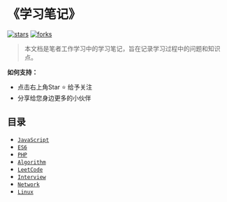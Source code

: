 # 《学习笔记》
[![stars](https://badgen.net/github/stars/jeanseu/docs?icon=github&color=4ab8a1)](https://github.com/jeanseu/docs) [![forks](https://badgen.net/github/forks/jeanseu/docs?icon=github&color=4ab8a1)](https://github.com/jeanseu/docs)

> 本文档是笔者工作学习中的学习笔记，旨在记录学习过程中的问题和知识点。

**如何支持：**
- 点击右上角Star :star: 给予关注
- 分享给您身边更多的小伙伴

## 目录

* [`JavaScript`](/_javascript/base.md)
* [`ES6`](/_es6/Promise.md)
* [`PHP`](/_php/array.md)
* [`Algorithm`](/_algorithm/recursion.md)
* [`LeetCode`](/_leetcode/algorithm.md)
* [`Interview`](/_interview/baidu_inf.md)
* [`Network`](/_network/http.md)
* [`Linux`](/_ECS/aily_ecs.md)
